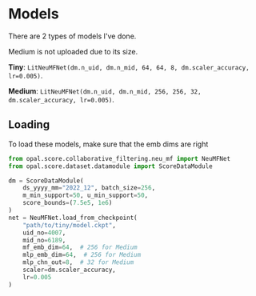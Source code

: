 # Models

There are 2 types of models I've done. 

Medium is not uploaded due to its size.

**Tiny**: `LitNeuMFNet(dm.n_uid, dm.n_mid, 64, 64, 8, dm.scaler_accuracy, lr=0.005)`.

**Medium**: `LitNeuMFNet(dm.n_uid, dm.n_mid, 256, 256, 32, dm.scaler_accuracy, lr=0.005)`.

## Loading

To load these models, make sure that the emb dims are right

```python
from opal.score.collaborative_filtering.neu_mf import NeuMFNet
from opal.score.dataset.datamodule import ScoreDataModule

dm = ScoreDataModule(
    ds_yyyy_mm="2022_12", batch_size=256,
    m_min_support=50, u_min_support=50,
    score_bounds=(7.5e5, 1e6)
)
net = NeuMFNet.load_from_checkpoint(
    "path/to/tiny/model.ckpt",
    uid_no=4007,
    mid_no=6189,
    mf_emb_dim=64,  # 256 for Medium
    mlp_emb_dim=64,  # 256 for Medium
    mlp_chn_out=8,  # 32 for Medium
    scaler=dm.scaler_accuracy,
    lr=0.005
)
```